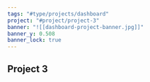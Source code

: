 ```yaml
---
tags: "#type/projects/dashboard"
project: "#project/project-3"
banner: "![[dashboard-project-banner.jpg]]"
banner_y: 0.508
banner_lock: true
---
```


## Project 3